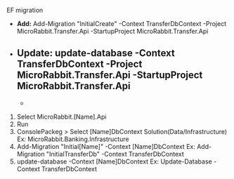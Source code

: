 EF migration
 - **Add:** Add-Migration "InitialCreate" -Context TransferDbContext -Project MicroRabbit.Transfer.Api -StartupProject MicroRabbit.Transfer.Api
 - **Update:**  update-database -Context TransferDbContext -Project MicroRabbit.Transfer.Api -StartupProject MicroRabbit.Transfer.Api
	- 
	- 
1. Select MicroRabbit.[Name].Api
2. Run
3. ConsolePackeg > Select [Name]DbContext Solution(Data/Infrastructure)
	Ex: MicroRabbit.Banking.Infrastructure
4. Add-Migration "Initial[Name]" -Context [Name]DbContext
	Ex: Add-Migration "InitialTransferDb" -Context TransferDbContext
5. update-database -Context [Name]DbContext
	Ex: Update-Database -Context TransferDbContext